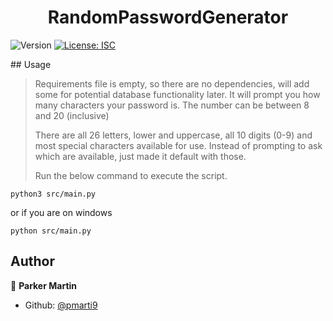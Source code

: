 <h1 align="center">RandomPasswordGenerator</h1>
<p>
  <img alt="Version" src="https://img.shields.io/badge/version-1.0-blue.svg?cacheSeconds=2592000" />
  <a href="#" target="_blank">
    <img alt="License: ISC" src="https://img.shields.io/badge/License-ISC-yellow.svg" />
  </a>
</p>
## Usage

> Requirements file is empty, so there are no dependencies, will add some for potential database functionality later. It will prompt you how many characters your password is.  The number can be between 8 and 20 (inclusive)
> 
> There are all 26 letters, lower and uppercase, all 10 digits (0-9) and most special characters available for use. Instead of prompting to ask which are available, just made it default with those.
> 
> Run the below command to execute the script.

```shell
python3 src/main.py
```
or if you are on windows
```shell
python src/main.py
```


## Author

👤 **Parker Martin**

* Github: [@pmarti9](https://github.com/pmarti9)
